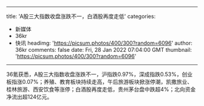 
---
title: 'A股三大指数收盘涨跌不一，白酒股再度走低'
categories: 
 - 新媒体
 - 36kr
 - 快讯
headimg: 'https://picsum.photos/400/300?random=6096'
author: 36kr
comments: false
date: Fri, 28 Jan 2022 07:04:00 GMT
thumbnail: 'https://picsum.photos/400/300?random=6096'
---

<div>   
36氪获悉，A股三大指数收盘涨跌不一，沪指跌0.97%，深成指跌0.53%，创业板指涨0.07%；养殖、教育板块持续走高，午后旅游板块掀涨停潮，凯撒旅业、桂林旅游、西安饮食等涨停；白酒股再度走低，贵州茅台盘中跌超4%；北向资金净流出超124亿元。  
</div>
            